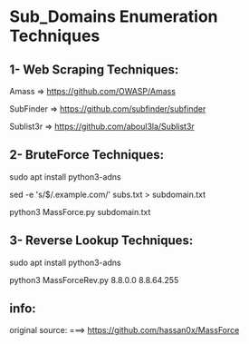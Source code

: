 # Sub_Domains Enumeration Techniques

## 1- Web Scraping Techniques:

Amass     => https://github.com/OWASP/Amass

SubFinder => https://github.com/subfinder/subfinder

Sublist3r => https://github.com/aboul3la/Sublist3r

## 2- BruteForce Techniques:

sudo apt install python3-adns

sed -e 's/$/.example.com/' subs.txt > subdomain.txt

python3 MassForce.py subdomain.txt

## 3- Reverse Lookup Techniques:

sudo apt install python3-adns

python3 MassForceRev.py 8.8.0.0 8.8.64.255

## info:

original source: ===> https://github.com/hassan0x/MassForce
